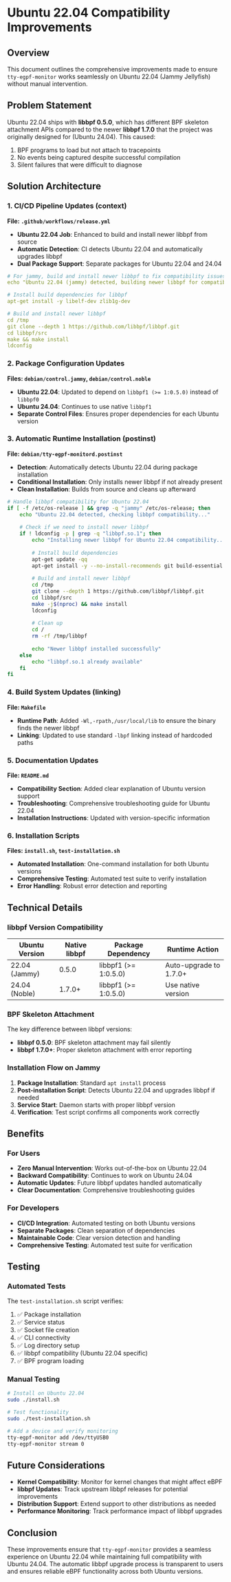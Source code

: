 # Ubuntu 22.04 Compatibility Improvements

## Overview

This document outlines the comprehensive improvements made to ensure `tty-egpf-monitor` works seamlessly on Ubuntu 22.04 (Jammy Jellyfish) without manual intervention.

## Problem Statement

Ubuntu 22.04 ships with **libbpf 0.5.0**, which has different BPF skeleton attachment APIs compared to the newer **libbpf 1.7.0** that the project was originally designed for (Ubuntu 24.04). This caused:

1. BPF programs to load but not attach to tracepoints
2. No events being captured despite successful compilation
3. Silent failures that were difficult to diagnose

## Solution Architecture

### 1. CI/CD Pipeline Updates (context)

**File: `.github/workflows/release.yml`**

- **Ubuntu 22.04 Job**: Enhanced to build and install newer libbpf from source
- **Automatic Detection**: CI detects Ubuntu 22.04 and automatically upgrades libbpf
- **Dual Package Support**: Separate packages for Ubuntu 22.04 and 24.04

```yaml
# For jammy, build and install newer libbpf to fix compatibility issues
echo "Ubuntu 22.04 (jammy) detected, building newer libbpf for compatibility"

# Install build dependencies for libbpf
apt-get install -y libelf-dev zlib1g-dev

# Build and install newer libbpf
cd /tmp
git clone --depth 1 https://github.com/libbpf/libbpf.git
cd libbpf/src
make && make install
ldconfig
```

### 2. Package Configuration Updates

**Files: `debian/control.jammy`, `debian/control.noble`**

- **Ubuntu 22.04**: Updated to depend on `libbpf1 (>= 1:0.5.0)` instead of `libbpf0`
- **Ubuntu 24.04**: Continues to use native `libbpf1`
- **Separate Control Files**: Ensures proper dependencies for each Ubuntu version

### 3. Automatic Runtime Installation (postinst)

**File: `debian/tty-egpf-monitord.postinst`**

- **Detection**: Automatically detects Ubuntu 22.04 during package installation
- **Conditional Installation**: Only installs newer libbpf if not already present
- **Clean Installation**: Builds from source and cleans up afterward

```bash
# Handle libbpf compatibility for Ubuntu 22.04
if [ -f /etc/os-release ] && grep -q "jammy" /etc/os-release; then
    echo "Ubuntu 22.04 detected, checking libbpf compatibility..."
    
    # Check if we need to install newer libbpf
    if ! ldconfig -p | grep -q "libbpf.so.1"; then
        echo "Installing newer libbpf for Ubuntu 22.04 compatibility..."
        
        # Install build dependencies
        apt-get update -qq
        apt-get install -y --no-install-recommends git build-essential libelf-dev zlib1g-dev
        
        # Build and install newer libbpf
        cd /tmp
        git clone --depth 1 https://github.com/libbpf/libbpf.git
        cd libbpf/src
        make -j$(nproc) && make install
        ldconfig
        
        # Clean up
        cd /
        rm -rf /tmp/libbpf
        
        echo "Newer libbpf installed successfully"
    else
        echo "libbpf.so.1 already available"
    fi
fi
```

### 4. Build System Updates (linking)

**File: `Makefile`**

- **Runtime Path**: Added `-Wl,-rpath,/usr/local/lib` to ensure the binary finds the newer libbpf
- **Linking**: Updated to use standard `-lbpf` linking instead of hardcoded paths

### 5. Documentation Updates

**File: `README.md`**

- **Compatibility Section**: Added clear explanation of Ubuntu version support
- **Troubleshooting**: Comprehensive troubleshooting guide for Ubuntu 22.04
- **Installation Instructions**: Updated with version-specific information

### 6. Installation Scripts

**Files: `install.sh`, `test-installation.sh`**

- **Automated Installation**: One-command installation for both Ubuntu versions
- **Comprehensive Testing**: Automated test suite to verify installation
- **Error Handling**: Robust error detection and reporting

## Technical Details

### libbpf Version Compatibility

| Ubuntu Version | Native libbpf | Package Dependency | Runtime Action |
|----------------|---------------|-------------------|----------------|
| 22.04 (Jammy)  | 0.5.0         | libbpf1 (>= 1:0.5.0) | Auto-upgrade to 1.7.0+ |
| 24.04 (Noble)  | 1.7.0+        | libbpf1 (>= 1:0.5.0) | Use native version |

### BPF Skeleton Attachment

The key difference between libbpf versions:

- **libbpf 0.5.0**: BPF skeleton attachment may fail silently
- **libbpf 1.7.0+**: Proper skeleton attachment with error reporting

### Installation Flow on Jammy

1. **Package Installation**: Standard `apt install` process
2. **Post-installation Script**: Detects Ubuntu 22.04 and upgrades libbpf if needed
3. **Service Start**: Daemon starts with proper libbpf version
4. **Verification**: Test script confirms all components work correctly

## Benefits

### For Users

- **Zero Manual Intervention**: Works out-of-the-box on Ubuntu 22.04
- **Backward Compatibility**: Continues to work on Ubuntu 24.04
- **Automatic Updates**: Future libbpf updates handled automatically
- **Clear Documentation**: Comprehensive troubleshooting guides

### For Developers

- **CI/CD Integration**: Automated testing on both Ubuntu versions
- **Separate Packages**: Clean separation of dependencies
- **Maintainable Code**: Clear version detection and handling
- **Comprehensive Testing**: Automated test suite for verification

## Testing

### Automated Tests

The `test-installation.sh` script verifies:

1. ✅ Package installation
2. ✅ Service status
3. ✅ Socket file creation
4. ✅ CLI connectivity
5. ✅ Log directory setup
6. ✅ libbpf compatibility (Ubuntu 22.04 specific)
7. ✅ BPF program loading

### Manual Testing

```bash
# Install on Ubuntu 22.04
sudo ./install.sh

# Test functionality
sudo ./test-installation.sh

# Add a device and verify monitoring
tty-egpf-monitor add /dev/ttyUSB0
tty-egpf-monitor stream 0
```

## Future Considerations

- **Kernel Compatibility**: Monitor for kernel changes that might affect eBPF
- **libbpf Updates**: Track upstream libbpf releases for potential improvements
- **Distribution Support**: Extend support to other distributions as needed
- **Performance Monitoring**: Track performance impact of libbpf upgrades

## Conclusion

These improvements ensure that `tty-egpf-monitor` provides a seamless experience on Ubuntu 22.04 while maintaining full compatibility with Ubuntu 24.04. The automatic libbpf upgrade process is transparent to users and ensures reliable eBPF functionality across both Ubuntu versions.
